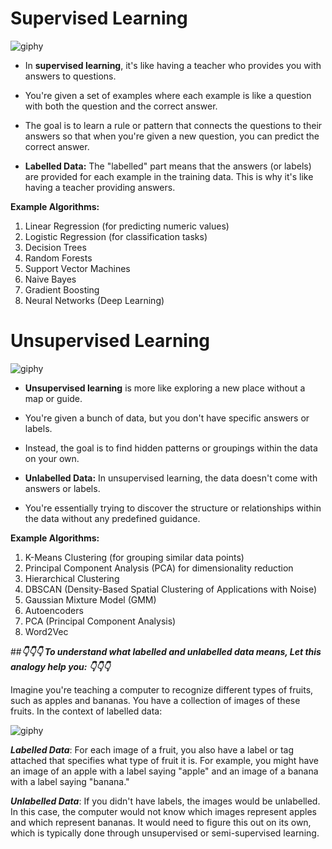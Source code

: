 # Supervised Learning

![giphy](https://github.com/Navadeep2000/ML-With-Navadeep/assets/90325434/44180970-94e4-4272-9273-35cc5bc7d4b9)

- In **supervised learning**, it's like having a teacher who provides you with answers to questions.
- You're given a set of examples where each example is like a question with both the question and the correct answer. 
- The goal is to learn a rule or pattern that connects the questions to their answers so that when you're given a new question, you can predict the correct answer.

- **Labelled Data:** The "labelled" part means that the answers (or labels) are provided for each example in the training data. This is why it's like having a teacher providing answers.
  
**Example Algorithms:**
1. Linear Regression (for predicting numeric values)
2. Logistic Regression (for classification tasks)
3. Decision Trees
4. Random Forests
5. Support Vector Machines
6. Naive Bayes
7. Gradient Boosting
8. Neural Networks (Deep Learning)

# Unsupervised Learning

![giphy](https://github.com/Navadeep2000/ML-With-Navadeep/assets/90325434/cab69268-c8b0-47f8-a540-440187553273)

- **Unsupervised learning** is more like exploring a new place without a map or guide.
- You're given a bunch of data, but you don't have specific answers or labels. 
- Instead, the goal is to find hidden patterns or groupings within the data on your own.

- **Unlabelled Data:** In unsupervised learning, the data doesn't come with answers or labels.
- You're essentially trying to discover the structure or relationships within the data without any predefined guidance.

**Example Algorithms:**
1. K-Means Clustering (for grouping similar data points)
2. Principal Component Analysis (PCA) for dimensionality reduction
3. Hierarchical Clustering
4. DBSCAN (Density-Based Spatial Clustering of Applications with Noise)
5. Gaussian Mixture Model (GMM)
6. Autoencoders
7. PCA (Principal Component Analysis)
8. Word2Vec


##***👇👇👇 To understand what labelled and unlabelled data means, Let this analogy help you: 👇👇👇***

Imagine you're teaching a computer to recognize different types of fruits, such as apples and bananas. 
You have a collection of images of these fruits. In the context of labelled data:

![giphy](https://github.com/Navadeep2000/ML-With-Navadeep/assets/90325434/00d4b424-5029-4645-a5be-1b4322dc8ba2)

***Labelled Data***: For each image of a fruit, you also have a label or tag attached that specifies what type of fruit it is. 
For example, you might have an image of an apple with a label saying "apple" and an image of a banana with a label saying "banana."

***Unlabelled Data***: If you didn't have labels, the images would be unlabelled.
In this case, the computer would not know which images represent apples and which represent bananas. 
It would need to figure this out on its own, which is typically done through unsupervised or semi-supervised learning.


